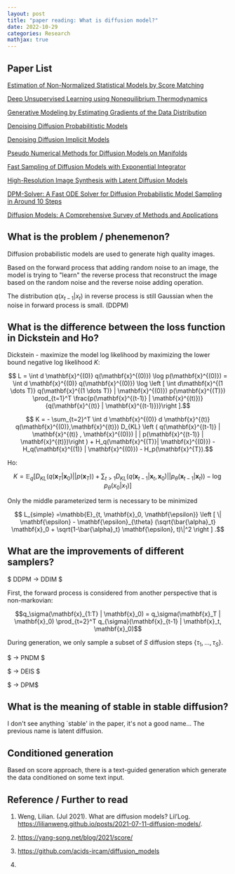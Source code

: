 ```yaml
---
layout: post
title: "paper reading: What is diffusion model?"
date: 2022-10-29
categories: Research
mathjax: true
---
```


## Paper List

[Estimation of Non-Normalized Statistical Models by Score Matching](https://www.jmlr.org/papers/volume6/hyvarinen05a/hyvarinen05a.pdf)

[Deep Unsupervised Learning using Nonequilibrium Thermodynamics](https://arxiv.org/pdf/1503.03585.pdf)

[Generative Modeling by Estimating Gradients of the Data Distribution](https://arxiv.org/pdf/1907.05600.pdf)

[Denoising Diffusion Probabilitistic Models](https://proceedings.neurips.cc/paper/2020/hash/4c5bcfec8584af0d967f1ab10179ca4b-Abstract.html)

[Denoising Diffusion Implicit Models](https://openreview.net/forum?id=St1giarCHLP)

[Pseudo Numerical Methods for Diffusion Models on Manifolds](https://arxiv.org/pdf/2202.09778.pdf)

[Fast Sampling of Diffusion Models with Exponential Integrator](https://arxiv.org/pdf/2204.13902.pdf)

[High-Resolution Image Synthesis with Latent Diffusion Models](https://openaccess.thecvf.com/content/CVPR2022/papers/Rombach_High-Resolution_Image_Synthesis_With_Latent_Diffusion_Models_CVPR_2022_paper.pdf)

[DPM-Solver: A Fast ODE Solver for Diffusion Probabilistic Model Sampling in Around 10 Steps](https://arxiv.org/pdf/2206.00927.pdf)

[Diffusion Models: A Comprehensive Survey of Methods and Applications](https://arxiv.org/pdf/2209.00796.pdf)

## What is the problem / phenemenon?

Diffusion probabilistic models are used to generate high quality images. 

Based on the forward process that adding random noise to an image, the model is trying to "learn" the reverse process that reconstruct the image based on the random noise and the reverse noise adding operation.

The distribution $q(x_{t-1} \vert x_t)$ in reverse process is still Gaussian when the noise in forward process is small. (DDPM)

## What is the difference between the loss function in Dickstein and Ho? 

Dickstein - maximize the model log likelihood by maximizing the lower bound negative log likelihood $K$:

$$ L = \int d \mathbf{x}^{(0)} q(\mathbf{x}^{(0)}) \log p(\mathbf{x}^{(0)}) = \int d \mathbf{x}^{(0)} q(\mathbf{x}^{(0)}) \log \left [ \int d\mathbf{x}^{(1 \dots T)} q(\mathbf{x}^{(1 \dots T)} | \mathbf{x}^{(0)}) p(\mathbf{x}^{(T)}) \prod_{t=1}^T \frac{p(\mathbf{x}^{(t-1)} | \mathbf{x}^{(t)})}{q(\mathbf{x}^{(t)} | \mathbf{x}^{(t-1)})}\right ].$$

$$ K = - \sum_{t=2}^T \int d \mathbf{x}^{(0)} d \mathbf{x}^{(t)} q(\mathbf{x}^{(0)},\mathbf{x}^{(t)}) D_{KL} \left ( q(\mathbf{x}^{(t-1)} | \mathbf{x}^{(t)} , \mathbf{x}^{(0)}) | | p(\mathbf{x}^{(t-1)} | \mathbf{x}^{(t)})\right ) + H_q(\mathbf{x}^{(T)}| \mathbf{x}^{(0)}) - H_q(\mathbf{x}^{(1)} | \mathbf{x}^{(0)}) - H_p(\mathbf{x}^{T}).$$

Ho:

$$ K = \mathbb{E}_q \left [ D_{KL} \left ( q(\mathbf{x}_T | \mathbf{x}_0 ) | | p(\mathbf{x}_T) \right ) + \sum_{t > 1} D_{KL}(q(\mathbf{x}_{t-1} | \mathbf{x}_t, \mathbf{x}_0) | | p_\theta(\mathbf{x}_{t-1} | \mathbf{x}_t)) - \log p_\theta(x_0 | x_1) \right ]$$

Only the middle parameterized term is necessary to be minimized

$$ L_{simple} =\mathbb{E}_{t, \mathbf{x}_0, \mathbf{\epsilon}} \left [ \| \mathbf{\epsilon} - \mathbf{\epsilon}_{\theta} (\sqrt{\bar{\alpha}_t} \mathbf{x}_0 + \sqrt{1-\bar{\alpha}_t} \mathbf{\epsilon}, t)\|^2 \right ] .$$


## What are the improvements of different samplers?

$ DDPM -> DDIM $

First, the forward process is considered from another perspective that is non-markovian: 

$$q_\sigma(\mathbf{x}_{1:T} | \mathbf{x}_0) = q_\sigma(\mathbf{x}_T | \mathbf{x}_0) \prod_{t=2}^T q_{\sigma}(\mathbf{x}_{t-1} | \mathbf{x}_t, \mathbf{x}_0)$$

During generation, we only sample a subset of $S$ diffusion steps $\{\tau_1, \dots, \tau_S \}$.

$ -> PNDM $



$ -> DEIS $

$ -> DPM$

## What is the meaning of stable in stable diffusion?

I don't see anything `stable' in the paper, it's not a good name... 
The previous name is latent diffusion. 

## Conditioned generation

Based on score approach, there is a text-guided generation which generate the data conditioned on some text input. 

## Reference / Further to read

1. Weng, Lilian. (Jul 2021). What are diffusion models? Lil’Log. https://lilianweng.github.io/posts/2021-07-11-diffusion-models/.

2. https://yang-song.net/blog/2021/score/

3. https://github.com/acids-ircam/diffusion_models

4. 

